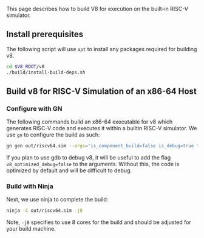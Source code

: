 This page describes how to build V8 for execution on the built-in RISC-V simulator.

## Install prerequisites

The following script will use `apt` to install any packages required for building v8.

```bash
cd $V8_ROOT/v8
./build/install-build-deps.sh
```

## Build v8 for RISC-V Simulation of an x86-64 Host

### Configure with GN

The following commands build an x86-64 executable for v8 which generates RISC-V code and executes it within a builtin RISC-V simulator. We use `gn` to configure the build as such:

```bash
gn gen out/riscv64.sim --args='is_component_build=false is_debug=true target_cpu="x64" v8_target_cpu="riscv64" use_goma=false goma_dir="None"'
```

If you plan to use gdb to debug v8, it will be useful to add the flag `v8_optimized_debug=false` to the arguments. Without this, the code is optimized by default and will be difficult to debug.

### Build with Ninja

Next, we use ninja to complete the build:

```bash
ninja -C out/riscv64.sim -j8
```
Note, `-j8` specifies to use 8 cores for the build and should be adjusted for your build machine.

